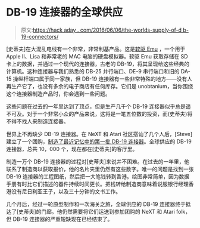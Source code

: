# DB-19 连接器的全球供应

> 原文:[https://hack aday . com/2016/06/06/the-worlds-supply-of-d b-19-connectors/](https://hackaday.com/2016/06/06/the-worlds-supply-of-db-19-connectors/)

[史蒂夫]在大混乱电线有一个非常，非常利基产品。这是[软驱 Emu](http://www.bigmessowires.com/floppy-emu/) ，一个用于 Apple II、Lisa 和非常老的 MAC 电脑的硬盘模拟器。软驱 Emu 获取存储在 SD 卡上的数据，并通过一个现代的连接器，古老的 DB-19，将其呈现给这些经典的计算机。这种连接器与我们熟悉的 DB-25 并行端口、DE-9 串行端口和旧的 DA-15 操纵杆端口属于同一家族，但 DB-19 连接器有一些非常特殊的地方——没有人再生产它了，也没有多余的电子商店有任何库存。它们是 unobtanium，当你围绕这个连接器制造产品时，你会遇到一些问题。

这些问题在过去的一年里达到了顶点，但是生产几千个 DB-19 连接器似乎总是遥不可及。对于一个非常小众的产品来说，这将是一笔五位数的投资，而(史蒂夫)将不得不找人来制造连接器。

世界上不再缺少 DB-19 连接器。在 NeXT 和 Atari 社区搭讪了几个人后，[Steve]建立了一个团购，[制造了最近记忆中的第一批 DB-19 连接器](http://www.bigmessowires.com/2016/06/04/db-19-resurrecting-an-obsolete-connector/)。全球供应的 DB-19 连接器，总共 10，000 个，现在都在[史蒂夫]的客厅里。

制造一万个 DB-19 连接器的过程对[史蒂夫]来说并不困难。在过去的一年里，他联系了制造商以获取报价，他的名片夹里仍然有这些数字。唯一的问题是找到一张 DB-19 连接器的工程图纸，然后把一大笔钱转到香港。绘图非常简单，因为数据手册有时比它们描述的器件持续时间更长。把钱转给制造商意味着说服银行经理香港没有尼日利亚王子，以及三十分钟的文书工作。

几个月后，经过一轮原型制作和一次海关之旅，全球供应的 DB-19 连接器终于抵达了[史蒂夫]的门廊。他仍然需要将它们运送到参加团购的 NeXT 和 Atari folk，但 DB-19 连接器的严重短缺现在已经结束了。